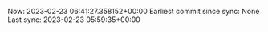 Now: 2023-02-23 06:41:27.358152+00:00 Earliest commit since sync: None Last sync: 2023-02-23 05:59:35+00:00
